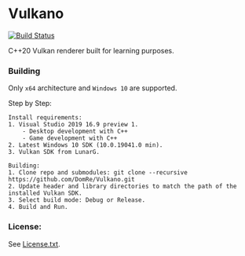 # Vulkano
[![Build Status](https://ci.appveyor.com/api/projects/status/o574pgriq1okej6y?svg=true)](https://ci.appveyor.com/project/reworks/vulkano)

C++20 Vulkan renderer built for learning purposes.

### Building

Only ```x64``` architecture and ```Windows 10``` are supported.

Step by Step:

```
Install requirements:
1. Visual Studio 2019 16.9 preview 1.
    - Desktop development with C++
    - Game development with C++
2. Latest Windows 10 SDK (10.0.19041.0 min).
3. Vulkan SDK from LunarG.
```
```
Building:
1. Clone repo and submodules: git clone --recursive https://github.com/DomRe/Vulkano.git
2. Update header and library directories to match the path of the installed Vulkan SDK.
3. Select build mode: Debug or Release.
4. Build and Run.
```

### License:
See [License.txt](https://github.com/DomRe/Vulkano/blob/master/LICENSE.txt).